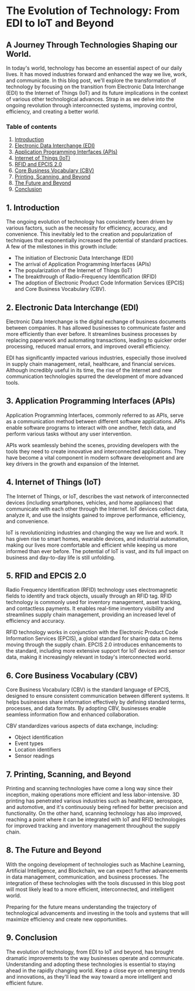 # The Evolution of Technology: From EDI to IoT and Beyond 


## A Journey Through Technologies Shaping our World.

In today's world, technology has become an essential aspect of our daily lives. It has moved industries forward and enhanced the way we live, work, and communicate. In this blog post, we'll explore the transformation of technology by focusing on the transition from Electronic Data Interchange (EDI) to the Internet of Things (IoT) and its future implications in the context of various other technological advances. Strap in as we delve into the ongoing revolution through interconnected systems, improving control, efficiency, and creating a better world.

### Table of contents

1. [Introduction](#introduction)
2. [Electronic Data Interchange (EDI)](#edi)
3. [Application Programming Interfaces (APIs)](#apis)
4. [Internet of Things (IoT)](#iot)
5. [RFID and EPCIS 2.0](#rfid)
6. [Core Business Vocabulary (CBV)](#cbv)
7. [Printing, Scanning, and Beyond](#printing)
8. [The Future and Beyond](#future)
9. [Conclusion](#conclusion)


<a name="introduction"></a>
## 1. Introduction

The ongoing evolution of technology has consistently been driven by various factors, such as the necessity for efficiency, accuracy, and convenience. This inevitably led to the creation and popularization of techniques that exponentially increased the potential of standard practices. A few of the milestones in this growth include:

- The initiation of Electronic Data Interchange (EDI)
- The arrival of Application Programming Interfaces (APIs)
- The popularization of the Internet of Things (IoT)
- The breakthrough of Radio-Frequency Identification (RFID)
- The adoption of Electronic Product Code Information Services (EPCIS) and Core Business Vocabulary (CBV).

<a name="edi"></a>
## 2. Electronic Data Interchange (EDI)

Electronic Data Interchange is the digital exchange of business documents between companies. It has allowed businesses to communicate faster and more efficiently than ever before. It streamlines business processes by replacing paperwork and automating transactions, leading to quicker order processing, reduced manual errors, and improved overall efficiency.

EDI has significantly impacted various industries, especially those involved in supply chain management, retail, healthcare, and financial services. Although incredibly useful in its time, the rise of the Internet and new communication technologies spurred the development of more advanced tools.

<a name="apis"></a>
## 3. Application Programming Interfaces (APIs)

Application Programming Interfaces, commonly referred to as APIs, serve as a communication method between different software applications. APIs enable software programs to interact with one another, fetch data, and perform various tasks without any user intervention.

APIs work seamlessly behind the scenes, providing developers with the tools they need to create innovative and interconnected applications. They have become a vital component in modern software development and are key drivers in the growth and expansion of the Internet.

<a name="iot"></a>
## 4. Internet of Things (IoT)

The Internet of Things, or IoT, describes the vast network of interconnected devices (including smartphones, vehicles, and home appliances) that communicate with each other through the Internet. IoT devices collect data, analyze it, and use the insights gained to improve performance, efficiency, and convenience.

IoT is revolutionizing industries and changing the way we live and work. It has given rise to smart homes, wearable devices, and industrial automation, making our lives more comfortable and efficient while keeping us more informed than ever before. The potential of IoT is vast, and its full impact on business and day-to-day life is still unfolding.

<a name="rfid"></a>
## 5. RFID and EPCIS 2.0

Radio Frequency Identification (RFID) technology uses electromagnetic fields to identify and track objects, usually through an RFID tag. RFID technology is commonly used for inventory management, asset tracking, and contactless payments. It enables real-time inventory visibility and streamlines supply chain management, providing an increased level of efficiency and accuracy.

RFID technology works in conjunction with the Electronic Product Code Information Services (EPCIS), a global standard for sharing data on items moving through the supply chain. EPCIS 2.0 introduces enhancements to the standard, including more extensive support for IoT devices and sensor data, making it increasingly relevant in today's interconnected world.

<a name="cbv"></a>
## 6. Core Business Vocabulary (CBV)

Core Business Vocabulary (CBV) is the standard language of EPCIS, designed to ensure consistent communication between different systems. It helps businesses share information effectively by defining standard terms, processes, and data formats. By adopting CBV, businesses enable seamless information flow and enhanced collaboration.

CBV standardizes various aspects of data exchange, including:

- Object identification
- Event types
- Location identifiers
- Sensor readings

<a name="printing"></a>
## 7. Printing, Scanning, and Beyond

Printing and scanning technologies have come a long way since their inception, making operations more efficient and less labor-intensive. 3D printing has penetrated various industries such as healthcare, aerospace, and automotive, and it's continuously being refined for better precision and functionality. On the other hand, scanning technology has also improved, reaching a point where it can be integrated with IoT and RFID technologies for improved tracking and inventory management throughout the supply chain.

<a name="future"></a>
## 8. The Future and Beyond

With the ongoing development of technologies such as Machine Learning, Artificial Intelligence, and Blockchain, we can expect further advancements in data management, communication, and business processes. The integration of these technologies with the tools discussed in this blog post will most likely lead to a more efficient, interconnected, and intelligent world.

Preparing for the future means understanding the trajectory of technological advancements and investing in the tools and systems that will maximize efficiency and create new opportunities.

<a name="conclusion"></a>
## 9. Conclusion

The evolution of technology, from EDI to IoT and beyond, has brought dramatic improvements to the way businesses operate and communicate. Understanding and adopting these technologies is essential to staying ahead in the rapidly changing world. Keep a close eye on emerging trends and innovations, as they'll lead the way toward a more intelligent and efficient future.